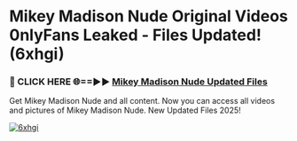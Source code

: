# Mikey Madison Nude Original Videos 0nlyFans Leaked - Files Updated! (6xhgi)

<h3>🔴 CLICK HERE 🌐==►► <a href="https://tinyurl.com/52m3yx9h" rel="nofollow">Mikey Madison Nude Updated Files</a></h3>

Get Mikey Madison Nude and all content. Now you can access all videos and pictures of Mikey Madison Nude. New Updated Files 2025!

[![6xhgi](https://i.imgur.com/TnHtlc8.gif)](https://tinyurl.com/52m3yx9h)
